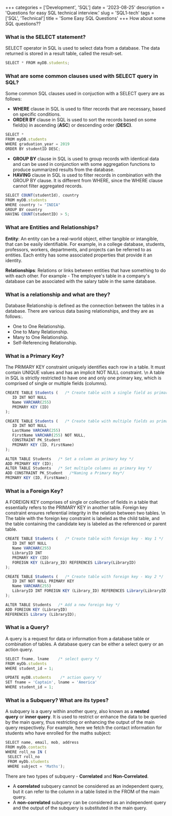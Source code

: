 +++
categories = ['Development', 'SQL']
date = '2023-08-25'
description = 'Questions for easy SQL technical interview.'
slug = 'SQL1-tech'
tags = ['SQL', 'Technical']
title = 'Some Easy SQL Questions'
+++
How about some _SQL_ questions??

### What is the SELECT statement?

SELECT operator in SQL is used to select data from a database. The data returned is stored in a result table, called the result-set.


```javascript
SELECT * FROM myDB.students;
```

### What are some common clauses used with SELECT query in SQL?

Some common SQL clauses used in conjuction with a SELECT query are as follows:

* **WHERE** clause in SQL is used to filter records that are necessary, based on specific conditions.
* **ORDER BY** clause in SQL is used to sort the records based on some field(s) in ascending (**ASC**) or descending order (**DESC)**.


```javascript
SELECT *
FROM myDB.students
WHERE graduation_year = 2019
ORDER BY studentID DESC;
```

* **GROUP BY** clause in SQL is used to group records with identical data and can be used in conjunction with some aggregation functions to produce summarized results from the database.
* **HAVING** clause in SQL is used to filter records in combination with the GROUP BY clause. It is different from WHERE, since the WHERE clause cannot filter aggregated records.


```javascript
SELECT COUNT(studentId), country
FROM myDB.students
WHERE country != "INDIA"
GROUP BY country
HAVING COUNT(studentID) > 5;
```

### What are Entities and Relationships?

**Entity**: An entity can be a real-world object, either tangible or intangible, that can be easily identifiable. For example, in a college database, students, professors, workers, departments, and projects can be referred to as entities. Each entity has some associated properties that provide it an identity.

**Relationships**: Relations or links between entities that have something to do with each other. For example - The employee's table in a company's database can be associated with the salary table in the same database.


### What is a relationship and what are they?

Database Relationship is defined as the connection between the tables in a database. There are various data basing relationships, and they are as follows:.

* One to One Relationship.
* One to Many Relationship.
* Many to One Relationship.
* Self-Referencing Relationship.


### What is a Primary Key?

The PRIMARY KEY constraint uniquely identifies each row in a table. It must contain UNIQUE values and has an implicit NOT NULL constraint. \n A table in SQL is strictly restricted to have one and only one primary key, which is comprised of single or multiple fields (columns).

```javascript
CREATE TABLE Students (   /* Create table with a single field as primary key */
   ID INT NOT NULL
   Name VARCHAR(255)
   PRIMARY KEY (ID)
);

CREATE TABLE Students (   /* Create table with multiple fields as primary key */
   ID INT NOT NULL
   LastName VARCHAR(255)
   FirstName VARCHAR(255) NOT NULL,
   CONSTRAINT PK_Student
   PRIMARY KEY (ID, FirstName)
);

ALTER TABLE Students   /* Set a column as primary key */
ADD PRIMARY KEY (ID);
ALTER TABLE Students   /* Set multiple columns as primary key */
ADD CONSTRAINT PK_Student   /*Naming a Primary Key*/
PRIMARY KEY (ID, FirstName);
```


### What is a Foreign Key?

A FOREIGN KEY comprises of single or collection of fields in a table that essentially refers to the PRIMARY KEY in another table. Foreign key constraint ensures referential integrity in the relation between two tables. \n The table with the foreign key constraint is labeled as the child table, and the table containing the candidate key is labeled as the referenced or parent table.

```javascript
CREATE TABLE Students (   /* Create table with foreign key - Way 1 */
   ID INT NOT NULL
   Name VARCHAR(255)
   LibraryID INT
   PRIMARY KEY (ID)
   FOREIGN KEY (Library_ID) REFERENCES Library(LibraryID)
);

CREATE TABLE Students (   /* Create table with foreign key - Way 2 */
   ID INT NOT NULL PRIMARY KEY
   Name VARCHAR(255)
   LibraryID INT FOREIGN KEY (Library_ID) REFERENCES Library(LibraryID)
);

ALTER TABLE Students   /* Add a new foreign key */
ADD FOREIGN KEY (LibraryID)
REFERENCES Library (LibraryID);
```


### What is a Query?

A query is a request for data or information from a database table or combination of tables. A database query can be either a select query or an action query.

```javascript
SELECT fname, lname    /* select query */
FROM myDb.students
WHERE student_id = 1;
```

```javascript
UPDATE myDB.students    /* action query */
SET fname = 'Captain', lname = 'America'
WHERE student_id = 1;
```

### What is a Subquery? What are its types?

A subquery is a query within another query, also known as a **nested query** or **inner query**. It is used to restrict or enhance the data to be queried by the main query, thus restricting or enhancing the output of the main query respectively. For example, here we fetch the contact information for students who have enrolled for the maths subject:

```javascript
SELECT name, email, mob, address
FROM myDb.contacts
WHERE roll_no IN (
 SELECT roll_no
 FROM myDb.students
 WHERE subject = 'Maths');
```

There are two types of subquery - **Correlated** and **Non-Correlated**.

* A **correlated** subquery cannot be considered as an independent query, but it can refer to the column in a table listed in the FROM of the main query.
* A **non-correlated** subquery can be considered as an independent query and the output of the subquery is substituted in the main query.
